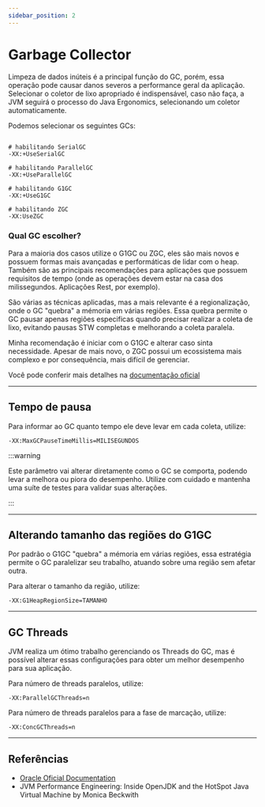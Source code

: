 ```yaml
---
sidebar_position: 2
---
```


# Garbage Collector

Limpeza de dados inúteis é a principal função do GC, porém, essa operação pode causar danos severos a performance geral da aplicação.
Selecionar o coletor de lixo apropriado é indispensável, caso não faça, a JVM seguirá o processo do Java Ergonomics, selecionando um coletor automaticamente.


Podemos selecionar os seguintes GCs:

```shell

# habilitando SerialGC
-XX:+UseSerialGC

# habilitando ParallelGC
-XX:+UseParallelGC

# habilitando G1GC
-XX:+UseG1GC

# habilitando ZGC
-XX:UseZGC
```

### Qual GC escolher?

Para a maioria dos casos utilize o G1GC ou ZGC, eles são mais novos e possuem formas mais avançadas e performáticas de lidar com o heap.
Também são as principais recomendações para aplicações que possuem requisitos de tempo (onde as operações devem estar na casa dos milissegundos. Aplicações Rest, por exemplo).

São várias as técnicas aplicadas, mas a mais relevante é a regionalização, onde o GC "quebra" a mémoria em várias regiões. 
Essa quebra permite o GC pausar apenas regiões especificas quando precisar realizar a coleta de lixo, evitando pausas STW completas e 
melhorando a coleta paralela. 

Minha recomendação é iniciar com o G1GC e alterar caso sinta necessidade. Apesar de mais novo, o ZGC possui um ecossistema mais complexo e por consequência, mais difícil de gerenciar.

Você pode conferir mais detalhes na [documentação oficial](https://docs.oracle.com/en/java/javase/17/gctuning/available-collectors.html)


---
## Tempo de pausa

Para informar ao GC quanto tempo ele deve levar em cada coleta, utilize:

```shell
-XX:MaxGCPauseTimeMillis=MILISEGUNDOS 
```

:::warning

Este parâmetro vai alterar diretamente como o GC se comporta, podendo levar a melhora ou piora do desempenho.
Utilize com cuidado e mantenha uma suíte de testes para validar suas alterações.

:::

---
## Alterando tamanho das regiões do G1GC

Por padrão o G1GC "quebra" a mémoria em várias regiões, essa estratégia permite o GC paralelizar seu trabalho, atuando sobre uma região sem afetar outra. 

Para alterar o tamanho da região, utilize:

```shell
-XX:G1HeapRegionSize=TAMANHO
```

---
## GC Threads

JVM realiza um ótimo trabalho gerenciando os Threads do GC, mas é possível alterar essas configurações para obter um
melhor desempenho para sua aplicação.

Para número de threads paralelos, utilize:
```shell
-XX:ParallelGCThreads=n
```

Para número de threads paralelos para a fase de marcação, utilize:
```shell
-XX:ConcGCThreads=n
```

---
## Referências

- [Oracle Oficial Documentation](https://www.oracle.com/technical-resources/articles/java/g1gc.html)
- JVM Performance Engineering: Inside OpenJDK and the HotSpot Java Virtual Machine by Monica Beckwith
